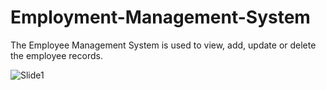 # Employment-Management-System
The Employee Management System is used to view, add, update or delete the employee records. 

![Slide1](https://user-images.githubusercontent.com/73686015/98685818-d96b9780-238d-11eb-8a03-532cf047c5ec.JPG)

